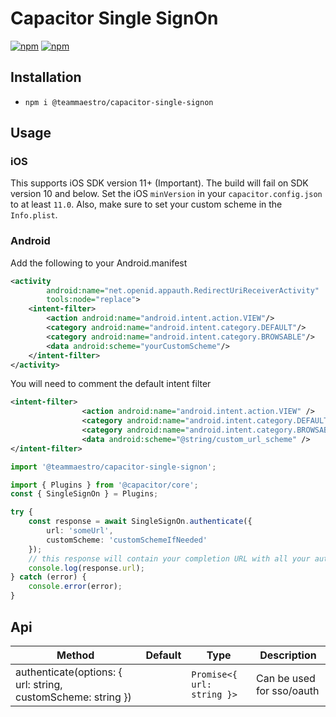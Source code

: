 # Capacitor Single SignOn

[![npm](https://img.shields.io/npm/v/@teammaestro/capacitor-single-signon.svg)](https://www.npmjs.com/package/teammaestro/capacitor-single-signon)
[![npm](https://img.shields.io/npm/dt/@teammaestro/capacitor-single-signon.svg?label=npm%20downloads)](https://www.npmjs.com/package/teammaestro/capacitor-single-signon)

## Installation

- `npm i @teammaestro/capacitor-single-signon`

## Usage

### iOS
This supports iOS SDK version 11+ (Important). The build will fail on SDK version 10 and below. Set the iOS `minVersion` in your `capacitor.config.json` to at least `11.0`. Also, make sure to set your custom scheme in the `Info.plist`.

### Android

Add the following to your Android.manifest

```xml
<activity
        android:name="net.openid.appauth.RedirectUriReceiverActivity"
        tools:node="replace">
    <intent-filter>
        <action android:name="android.intent.action.VIEW"/>
        <category android:name="android.intent.category.DEFAULT"/>
        <category android:name="android.intent.category.BROWSABLE"/>
        <data android:scheme="yourCustomScheme"/>
    </intent-filter>
</activity>
```

You will need to comment the default intent filter

```xml
<intent-filter>
                <action android:name="android.intent.action.VIEW" />
                <category android:name="android.intent.category.DEFAULT" />
                <category android:name="android.intent.category.BROWSABLE" />
                <data android:scheme="@string/custom_url_scheme" />
</intent-filter>
```

```ts
import '@teammaestro/capacitor-single-signon';

import { Plugins } from '@capacitor/core';
const { SingleSignOn } = Plugins;

try {
    const response = await SingleSignOn.authenticate({
        url: 'someUrl',
        customScheme: 'customSchemeIfNeeded'
    });
    // this response will contain your completion URL with all your authorization keys used from the oauth callback
    console.log(response.url);
} catch (error) {
    console.error(error);
}
```

## Api

| Method                                               | Default | Type                      | Description                 |
| ---------------------------------------------------- | ------- | ------------------------- | --------------------------- |
| authenticate(options: { url: string, customScheme: string }) |         | `Promise<{ url: string }>` | Can be used for sso/oauth |

